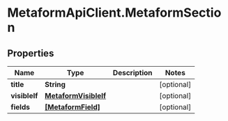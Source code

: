 # MetaformApiClient.MetaformSection

## Properties
Name | Type | Description | Notes
------------ | ------------- | ------------- | -------------
**title** | **String** |  | [optional] 
**visibleIf** | [**MetaformVisibleIf**](MetaformVisibleIf.md) |  | [optional] 
**fields** | [**[MetaformField]**](MetaformField.md) |  | [optional] 


